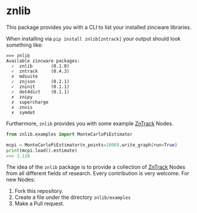 # znlib
This package provides you with a CLI to list your installed zincware libraries.

When installing via `pip install znlib[zntrack]` your output should look something like:

```
>>> znlib
Available zincware packages:
  ✓  znlib       (0.1.0)
  ✓  zntrack     (0.4.3)
  ✗  mdsuite 
  ✓  znjson      (0.2.1)
  ✓  zninit      (0.1.1)
  ✓  dot4dict    (0.1.1)
  ✗  znipy 
  ✗  supercharge 
  ✗  znvis 
  ✗  symdet 
```

Furthermore, `znlib` provides you with some example [ZnTrack](https://github.com/zincware/ZnTrack) Nodes.

```python
from znlib.examples import MonteCarloPiEstimator

mcpi = MonteCarloPiEstimator(n_points=1000).write_graph(run=True)
print(mcpi.load().estimate)
>>> 3.128
```

The idea of the `znlib` package is to provide a collection of [ZnTrack](https://github.com/zincware/ZnTrack) Nodes from all different fields of research.
Every contribution is very welcome.
For new Nodes:
1. Fork this repository.
2. Create a file under the directory `znlib/examples`
3. Make a Pull request.

